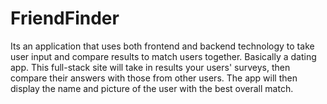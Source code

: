 # FriendFinder
Its an application that uses both frontend and backend technology to take user input and compare results to match users together. Basically a dating app. This full-stack site will take in results your users' surveys, then compare their answers with those from other users. The app will then display the name and picture of the user with the best overall match.
